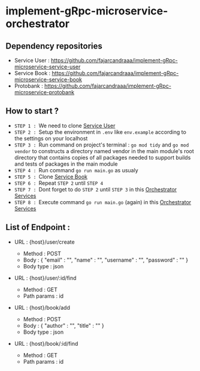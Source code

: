 # implement-gRpc-microservice-orchestrator


## Dependency repositories
- Service User  : https://github.com/fajarcandraaa/implement-gRpc-microservice-service-user
- Service Book  : https://github.com/fajarcandraaa/implement-gRpc-microservice-service-book
- Protobank     : https://github.com/fajarcandraaa/implement-gRpc-microservice-protobank


## How to start ?
- `STEP 1 : `We need to clone [Service User](https://github.com/fajarcandraaa/implement-gRpc-microservice-service-user)
- `STEP 2 : `Setup the environment in `.env` like `env.example` according to the settings on your localhost
- `STEP 3 : `Run command on project's terminal : `go mod tidy` and `go mod vendor` to constructs a directory named vendor in the main module's root directory that contains copies of all packages needed to support builds and tests of packages in the main module
- `STEP 4 : `Run command `go run main.go` as usualy
- `STEP 5 : `Clone [Service Book](https://github.com/fajarcandraaa/implement-gRpc-microservice-service-book)
- `STEP 6 : `Repeat `STEP 2` until `STEP 4`
- `STEP 7 : `Dont forget to do `STEP 2` until `STEP 3` in this [Orchestrator Services](https://github.com/fajarcandraaa/implement-gRpc-microservice-orchestrator)
- `STEP 8 : `Execute command `go run main.go` (again) in this [Orchestrator Services](https://github.com/fajarcandraaa/implement-gRpc-microservice-orchestrator)


## List of Endpoint :
- URL : {host}/user/create
    - Method        : POST
    - Body          : { "email" : "", "name" : "", "username" : "", "password" : "" }
    - Body type     : json

- URL : {host}/user/:id/find
    - Method        : GET
    - Path params   : id

- URL : {host}/book/add
    - Method        : POST
    - Body          : { "author" : "", "title" : "" }
    - Body type     : json

- URL : {host}/book/:id/find
    - Method        : GET
    - Path params   : id